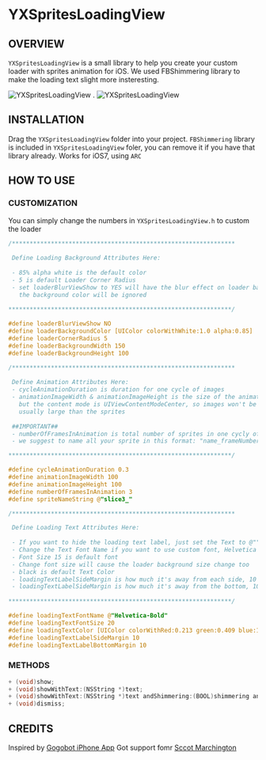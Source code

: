 YXSpritesLoadingView
====================

## OVERVIEW
`YXSpritesLoadingView` is a small library to help you create your custom loader with sprites animation for iOS. We used FBShimmering library to make the loading text slight more insteresting.

![YXSpritesLoadingView](http://yin-xu.com/blog/wp-content/uploads/2014/05/YXSpritesLoadingView_1-e1400096078724.png)
.
![YXSpritesLoadingView](http://yin-xu.com/blog/wp-content/uploads/2014/05/YXSpritesLoadingView_2-e1400096058717.png)


## INSTALLATION
Drag the `YXSpritesLoadingView` folder into your project. `FBShimmering` library is included in `YXSpritesLoadingView` foler, you can remove it if you have that library already. Works for iOS7, using `ARC`

## HOW TO USE

### CUSTOMIZATION
You can simply change the numbers in `YXSpritesLoadingView.h` to custom the loader

```objective-c
/***************************************************************
 
 Define Loading Background Attributes Here:
 
 - 85% alpha white is the default color
 - 5 is default Loader Corner Radius
 - set loaderBlurViewShow to YES will have the blur effect on loader background
   the background color will be ignored
 
***************************************************************/

#define loaderBlurViewShow NO
#define loaderBackgroundColor [UIColor colorWithWhite:1.0 alpha:0.85]
#define loaderCornerRadius 5
#define loaderBackgroundWidth 150
#define loaderBackgroundHeight 100

/***************************************************************
 
 Define Animation Attributes Here:
 - cycleAnimationDuration is duration for one cycle of images
 - animationImageWidth & animationImageHeight is the size of the animation image view, 
   but the content mode is UIViewContentModeCenter, so images won't be stretched, set this size carefully
   usually large than the sprites
 
 ##IMPORTANT##
 - numberOfFramesInAnimation is total number of sprites in one cycly of animation
 - we suggest to name all your sprite in this format: "name_frameNumber" such as "slice1_0", "slice1_1"....

***************************************************************/

#define cycleAnimationDuration 0.3
#define animationImageWidth 100
#define animationImageHeight 100
#define numberOfFramesInAnimation 3
#define spriteNameString @"slice3_"

/***************************************************************

 Define Loading Text Attributes Here:
 
 - If you want to hide the loading text label, just set the Text to @""
 - Change the Text Font Name if you want to use custom font, Helvetica bold is default font
 - Font Size 15 is default font
 - Change font size will cause the loader background size change too
 - black is default Text Color
 - loadingTextLabelSideMargin is how much it's away from each side, 10 is the default margin
 - loadingTextLabelSideMargin is how much it's away from the bottom, 10 is the default margin
 
***************************************************************/

#define loadingTextFontName @"Helvetica-Bold"
#define loadingTextFontSize 20
#define loadingTextColor [UIColor colorWithRed:0.213 green:0.409 blue:1.000 alpha:1.000]
#define loadingTextLabelSideMargin 10
#define loadingTextLabelBottomMargin 10

```

### METHODS

```objective-c
+ (void)show;
+ (void)showWithText:(NSString *)text;
+ (void)showWithText:(NSString *)text andShimmering:(BOOL)shimmering andBlurEffect:(BOOL)blur;
+ (void)dismiss;
```

## CREDITS
Inspired by [Gogobot iPhone App](http://itunes.apple.com/app/gogobot/id459590827?mt=8&ls=1)
Got support fomr [Sccot Marchington](https://github.com/smarchington)


